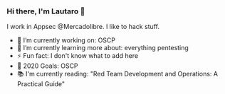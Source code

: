 ### Hi there, I'm Lautaro 👋

I work in Appsec @Mercadolibre. I like to hack stuff.

- 🔭 I’m currently working on: OSCP
- 🌱 I’m currently learning more about: everything pentesting
- ⚡ Fun fact: I don't know what to add here
- 🎯 2020 Goals: OSCP 
- 📚 I'm currently reading: "Red Team Development and Operations: A Practical Guide"
